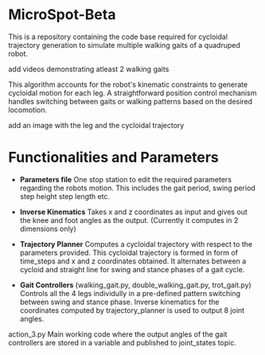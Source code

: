 # MicroSpot-Beta
This is a repository containing the code base required for cycloidal trajectory generation to simulate multiple walking gaits of a quadruped robot. 

add videos demonstrating atleast 2 walking gaits

This algorithm accounts for the robot's kinematic constraints to generate cycloidal motion for each leg. A straightforward position control mechanism handles switching between gaits or walking patterns based on the desired locomotion.

add an image with the leg and the cycloidal trajectory

# Functionalities and Parameters

- **Parameters file**
One stop station to edit the required parameters regarding the robots motion. This includes the gait period, swing period step height step length etc.

- **Inverse Kinematics**
Takes x and z coordinates as input and gives out the knee and foot angles as the output. (Currently it computes in 2 dimensions only)

- **Trajectory Planner**
Computes a cycloidal trajectory with respect to the parameters provided. This cycloidal trajectory is formed in form of time_steps and x and z coordinates obtained. It alternates between a cycloid and straight line for swing and stance phases of a gait cycle.

- **Gait Controllers**
(walking_gait.py, double_walking_gait.py, trot_gait.py)
Controls all the 4 legs individully in a pre-defined pattern switching between swing and stance phase. Inverse kinematics for the coordinates computed by trajectory_planner is used to output 8 joint angles.

action_3.py
Main working code where the output angles of the gait controllers are stored in a variable and published to joint_states topic.


